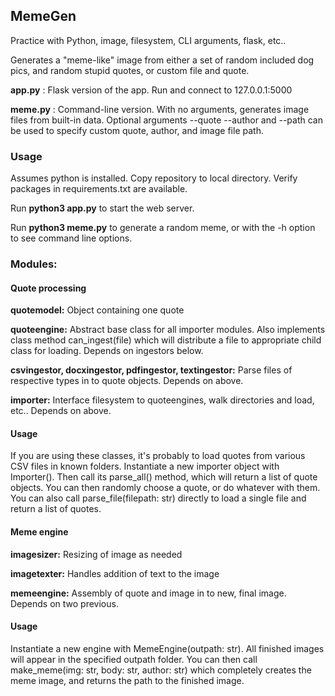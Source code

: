 <h2>MemeGen</h2>

Practice with Python, image, filesystem, CLI arguments, flask, etc..

Generates a "meme-like" image from either a set of random included dog pics, and random stupid quotes, or custom file and quote.

**app.py** : Flask version of the app. Run and connect to 127.0.0.1:5000

**meme.py** : Command-line version. With no arguments, generates image files from built-in data. Optional arguments --quote --author and --path
can be used to specify custom quote, author, and image file path.

<h3>Usage</h3>

Assumes python is installed. Copy repository to local directory. Verify packages in requirements.txt are available.

Run **python3 app.py** to start the web server.

Run **python3 meme.py** to generate a random meme, or with the -h option to see command line options.


<h3>Modules:</h3>

<h4>Quote processing</h4>

**quotemodel:** Object containing one quote

**quoteengine:** Abstract base class for all importer modules. Also implements class method can_ingest(file) which will distribute a file to appropriate child class for loading. Depends on ingestors below.

**csvingestor, docxingestor, pdfingestor, textingestor:** Parse files of respective types in to quote objects. Depends on above.

**importer:** Interface filesystem to quoteengines, walk directories and load, etc.. Depends on above.

<h4>Usage</h4>

If you are using these classes, it's probably to load quotes from various CSV files in known folders. Instantiate a new importer object with Importer(). Then call its parse_all() method, which will return a list of quote objects. You can then randomly choose a quote, or do whatever with them. You can also call parse_file(filepath: str) directly to load a single file and return a list of quotes.


<h4>Meme engine</h4>

**imagesizer:** Resizing of image as needed

**imagetexter:** Handles addition of text to the image

**memeengine:** Assembly of quote and image in to new, final image. Depends on two previous.

<h4>Usage</h4>

Instantiate a new engine with MemeEngine(outpath: str). All finished images will appear in the specified outpath folder. You can then call make_meme(img: str, body: str, author: str) which completely creates the meme image, and returns the path to the finished image.
